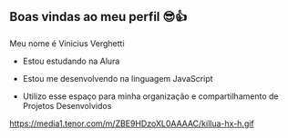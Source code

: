 ## Boas vindas ao meu perfil 😎👍

Meu nome é Vinicius Verghetti

- Estou estudando na Alura

- Estou me desenvolvendo na linguagem JavaScript

- Utilizo esse espaço para minha organização e compartilhamento de Projetos Desenvolvidos


![]()https://media1.tenor.com/m/ZBE9HDzoXL0AAAAC/killua-hx-h.gif

